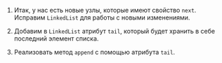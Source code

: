 1. Итак, у нас есть новые узлы, которые имеют свойство `next`.  
Исправим `LinkedList` для работы с новыми изменениями.

2. Добавим в `LinkedList` атрибут `tail`, который будет хранить в себе последний элемент списка.

3. Реализовать метод `append` с помощью атрибута `tail`.
